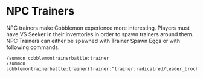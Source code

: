 # NPC Trainers

NPC trainers make Cobblemon experience more interesting. Players must have VS Seeker in their inventories in order to spawn trainers around them. NPC Trainers can either be spawned with Trainer Spawn Eggs or with following commands.

```
/summon cobblemontrainerbattle:trainer
/summon cobblemontrainerbattle:trainer{trainer:"trainer:radicalred/leader_brock",texture:"minecraft:textures/entity/player/slim/steve.png"}
```